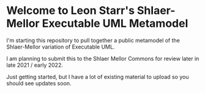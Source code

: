 # Welcome to Leon Starr's Shlaer-Mellor Executable UML Metamodel

I'm starting this repository to pull together a public metamodel of the Shlaer-Mellor variation of Executable UML.

I am planning to submit this to the Shlaer Mellor Commons for review later in late 2021 / early 2022.

Just getting started, but I have a lot of existing material to upload so you should see updates soon.
